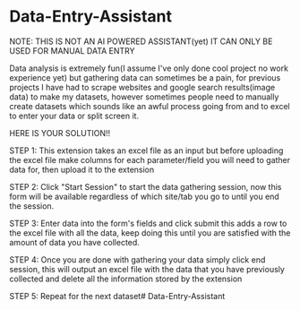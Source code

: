 # Data-Entry-Assistant
NOTE: THIS IS NOT AN AI POWERED ASSISTANT(yet) IT CAN ONLY BE USED FOR MANUAL DATA ENTRY

Data analysis is extremely fun(I assume I've only done cool project no work experience yet) but gathering data can sometimes be a pain, for previous projects I have had to scrape websites and google search results(image data) to make my datasets, however sometimes people need to manually create datasets which sounds like an awful process going from and to excel to enter your data or split screen it. 

HERE IS YOUR SOLUTION!!

STEP 1: This extension takes an excel file as an input but before uploading the excel file make columns for each parameter/field you will need to gather data for, then upload it to the extension

STEP 2: Click "Start Session" to start the data gathering session, now this form will be available regardless of which site/tab you go to until you end the session.

STEP 3: Enter data into the form's fields and click submit this adds a row to the excel file with all the data, keep doing this until you are satisfied with the amount of data you have collected.

STEP 4: Once you are done with gathering your data simply click end session, this will output an excel file with the data that you have previously collected and delete all the information stored by the extension

STEP 5: Repeat for the next dataset# Data-Entry-Assistant
